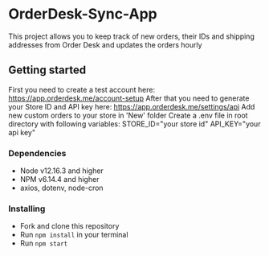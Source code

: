 # OrderDesk-Sync-App
This project allows you to keep track of new orders, their IDs and shipping addresses from Order Desk and updates the orders hourly

## Getting started
First you need to create a test account here: https://app.orderdesk.me/account-setup
After that you need to generate your Store ID and API key here: https://app.orderdesk.me/settings/api
Add new custom orders to your store in 'New' folder
Create a .env file in root directory with following variables: STORE_ID="your store id" API_KEY="your api key"

### Dependencies
* Node v12.16.3 and higher
* NPM v6.14.4 and higher
* axios, dotenv, node-cron


### Installing
* Fork and clone this repository
* Run `npm install` in your terminal
* Run `npm start`